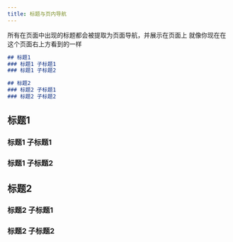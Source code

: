 ```yaml
---
title: 标题与页内导航
---
```


所有在页面中出现的标题都会被提取为页面导航，并展示在页面上
就像你现在在这个页面右上方看到的一样

```md
## 标题1
### 标题1 子标题1
### 标题1 子标题2

## 标题2
### 标题2 子标题1
### 标题2 子标题2
```

## 标题1
### 标题1 子标题1
### 标题1 子标题2

## 标题2
### 标题2 子标题1
### 标题2 子标题2
